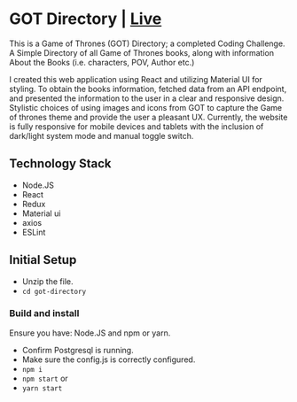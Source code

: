 # GOT Directory | [Live](https://rebrand.ly/c56d4)

This is a Game of Thrones (GOT) Directory; a completed Coding Challenge. A Simple Directory of all Game of Thrones books, along with information About the Books (i.e. characters, POV, Author etc.)

I created this web application using React and utilizing Material UI for styling. To obtain the books information, fetched data from an API endpoint, and presented the information to the user in a clear and responsive design. Stylistic choices of using images and icons from GOT to capture the Game of thrones theme and provide the user a pleasant UX. Currently, the website is fully responsive for mobile devices and tablets with the inclusion of dark/light system mode and manual toggle switch.

## Technology Stack
* Node.JS
* React
* Redux
* Material ui
* axios
* ESLint

## Initial Setup
* Unzip the file.
*  `cd got-directory`

### Build and install
Ensure you have: Node.JS and npm or yarn.

* Confirm Postgresql is running.
* Make sure the config.js is correctly configured.
* `npm i`
* `npm start`
or
* `yarn start`
